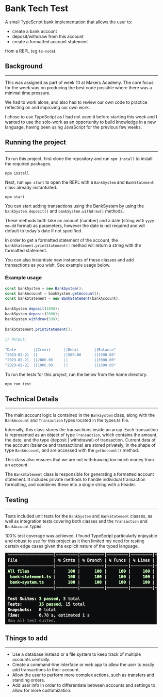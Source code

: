 # Bank Tech Test

A small TypeScript bank implementation that allows the user to:

- create a bank account
- deposit/withdraw from this account
- create a formatted account statement

from a REPL (eg `ts-node`).

## Background
________________________________________________________________
This was assigned as part of week 10 at Makers Academy. The core focus for the week was on producing the best code possible where there was a minimal time pressure.

We had to work alone, and also had to review our own code to practice reflecting on and improving our own work.

I chose to use TypeScript as I had not used it before starting this week and I wanted to use the solo-work as an opportunity to build knowledge in a new language, having been using JavaScript for the previous few weeks.

## Running the project
________________________________________________________________

To run this project, first clone the repository and run `npm install` to install the required packages.

```bash
npm install
```

Next, run `npm start` to open the REPL with a `BankSystem` and `BankStatement` class already instantiated.

```
npm start
```


You can start adding transactions using the BankSystem by using the `bankSystem.deposit()` and `bankSystem.withdraw()` methods.

These methods both take an amount (number) and a date (string with `yyyy-mm-dd` format) as parameters, however the date is not required and will default to today's date if not specified.

In order to get a formatted statement of the account, the `bankStatement.printStatement()` method will return a string with the formatted statement.

You can also instantiate new instances of these classes and add transactions as you wish. See example usage below.

### Example usage
```ts
const bankSystem = new BankSystem();
const bankAccount = bankSystem.getAccount();
const bankStatement = new BankStatement(bankAccount);

bankSystem.deposit(1000);
bankSystem.deposit(2000);
bankSystem.withdraw(500);

bankStatement.printStatement();

// Output:

"Date        ||Credit      ||Debit       ||Balance"
"2023-02-21  ||            ||500.00      ||2500.00"
"2023-02-21  ||2000.00     ||            ||3000.00"
"2023-02-21  ||1000.00     ||            ||1000.00"
```


To run the tests for this project, run the below from the home directory.

```bash
npm run test
```



## Technical Details
________________________________________________________
The main account logic is contained in the `BankSystem` class, along with the `BankAccount` and `Transaction` types located in the types.ts file.

Internally, this class stores the transactions inside an array.
Each transaction is represented as an object of type `Transaction`, which contains the amount, the date, and the type (deposit | withdrawal) of transaction. Current data of the account (balance and transactions) are stored privately, in the shape of type `BankAccount`, and are accessed with the `getAccount()` method.

This class also ensures that we are not withdrawing too much money from an account.

The `BankStatement` class is responsible for generating a formatted account statement. It includes private methods to handle individual transaction formatting, and combines these into a single string with a header.

## Testing
________________________________________________________

Tests included unit tests for the `BankSystem` and `BankStatement` classes, as well as integration tests covering both classes and the `Transaction` and `BankAccount` types.

100% test coverage was achieved. I found TypeScript particularly enjoyable and robust to use for this project as it then limited my need for testing certain edge cases given the explicit nature of the typed language.

![Alt text](/images/test-coverage.png)

## Things to add
________________________________________________________

- Use a database instead or a file system to keep track of multiple accounts centrally.
- Create a command-line interface or web app to allow the user to easily add transactions to their account.
- Allow the user to perform more complex actions, such as transfers and standing orders.
- Add user info in order to differentiate between accounts and settings to allow for more customization.